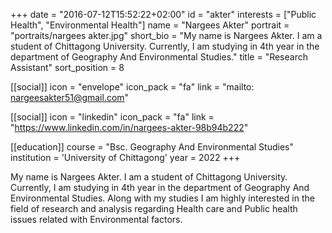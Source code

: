 +++
date = "2016-07-12T15:52:22+02:00"
id = "akter"
interests = ["Public Health", "Environmental Health"]
name = "Nargees	Akter"
portrait = "portraits/nargees akter.jpg"
short_bio = "My name is Nargees Akter. I am a student of Chittagong University. Currently, I am studying in 4th year in the department of Geography And Environmental Studies."
title = "Research Assistant"
sort_position = 8

[[social]]
    icon = "envelope"
    icon_pack = "fa"
    link = "mailto: nargeesakter51@gmail.com"


[[social]]
    icon = "linkedin"
    icon_pack = "fa"
    link = "https://www.linkedin.com/in/nargees-akter-98b94b222"

[[education]]
    course = "Bsc. Geography And Environmental Studies"
    institution = 'University of Chittagong'
    year = 2022
+++

My name is Nargees Akter. I am a student of Chittagong University. Currently, I am studying in 4th year in the department of Geography And Environmental Studies. Along with my studies I am highly interested in the field of research and analysis regarding Health care and Public health issues related with Environmental factors.